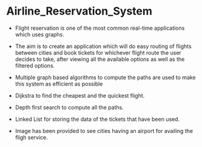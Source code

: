 # Airline_Reservation_System

* Flight reservation is one of the most common real-time applications which uses graphs.

* The aim is to create an application which will do easy routing of flights between cities and book tickets for whichever flight route the user decides to take, after viewing all    the available options as well as the filtered options.

* Multiple graph based algorithms to compute the paths are used to make this system as efficient as possible

* Dijkstra to find the cheapest and the quickest flight.

* Depth first search to compute all the paths.

* Linked List for storing the data of the tickets that have been used.

* Image has been provided to see cities having an airport for availing the fligh service.
